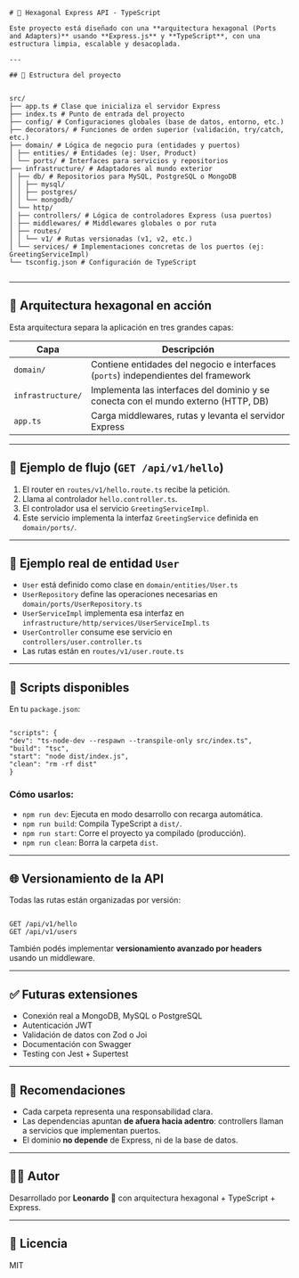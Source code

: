 ```
# 🚀 Hexagonal Express API - TypeScript

Este proyecto está diseñado con una **arquitectura hexagonal (Ports and Adapters)** usando **Express.js** y **TypeScript**, con una estructura limpia, escalable y desacoplada.

---

## 📁 Estructura del proyecto


src/
├── app.ts # Clase que inicializa el servidor Express
├── index.ts # Punto de entrada del proyecto
├── config/ # Configuraciones globales (base de datos, entorno, etc.)
├── decorators/ # Funciones de orden superior (validación, try/catch, etc.)
├── domain/ # Lógica de negocio pura (entidades y puertos)
│ ├── entities/ # Entidades (ej: User, Product)
│ └── ports/ # Interfaces para servicios y repositorios
├── infrastructure/ # Adaptadores al mundo exterior
│ ├── db/ # Repositorios para MySQL, PostgreSQL o MongoDB
│ │ ├── mysql/
│ │ ├── postgres/
│ │ └── mongodb/
│ └── http/
│ ├── controllers/ # Lógica de controladores Express (usa puertos)
│ ├── middlewares/ # Middlewares globales o por ruta
│ ├── routes/
│ │ └── v1/ # Rutas versionadas (v1, v2, etc.)
│ └── services/ # Implementaciones concretas de los puertos (ej: GreetingServiceImpl)
└── tsconfig.json # Configuración de TypeScript


```

---

## 🧱 Arquitectura hexagonal en acción

Esta arquitectura separa la aplicación en tres grandes capas:

| Capa              | Descripción                                                                        |
| ----------------- | ---------------------------------------------------------------------------------- |
| `domain/`         | Contiene entidades del negocio e interfaces (`ports`) independientes del framework |
| `infrastructure/` | Implementa las interfaces del dominio y se conecta con el mundo externo (HTTP, DB) |
| `app.ts`          | Carga middlewares, rutas y levanta el servidor Express                             |

---

## 🧪 Ejemplo de flujo (`GET /api/v1/hello`)

1. El router en `routes/v1/hello.route.ts` recibe la petición.
2. Llama al controlador `hello.controller.ts`.
3. El controlador usa el servicio `GreetingServiceImpl`.
4. Este servicio implementa la interfaz `GreetingService` definida en `domain/ports/`.

---

## 🧪 Ejemplo real de entidad `User`

-   `User` está definido como clase en `domain/entities/User.ts`
-   `UserRepository` define las operaciones necesarias en `domain/ports/UserRepository.ts`
-   `UserServiceImpl` implementa esa interfaz en `infrastructure/http/services/UserServiceImpl.ts`
-   `UserController` consume ese servicio en `controllers/user.controller.ts`
-   Las rutas están en `routes/v1/user.route.ts`

---

## 🚀 Scripts disponibles

En tu `package.json`:

```

"scripts": {
"dev": "ts-node-dev --respawn --transpile-only src/index.ts",
"build": "tsc",
"start": "node dist/index.js",
"clean": "rm -rf dist"
}

```

### Cómo usarlos:

-   `npm run dev`: Ejecuta en modo desarrollo con recarga automática.
-   `npm run build`: Compila TypeScript a `dist/`.
-   `npm run start`: Corre el proyecto ya compilado (producción).
-   `npm run clean`: Borra la carpeta `dist`.

---

## 🌐 Versionamiento de la API

Todas las rutas están organizadas por versión:

```

GET /api/v1/hello
GET /api/v1/users

```

También podés implementar **versionamiento avanzado por headers** usando un middleware.

---

## ✅ Futuras extensiones

-   Conexión real a MongoDB, MySQL o PostgreSQL
-   Autenticación JWT
-   Validación de datos con Zod o Joi
-   Documentación con Swagger
-   Testing con Jest + Supertest

---

## 🧠 Recomendaciones

-   Cada carpeta representa una responsabilidad clara.
-   Las dependencias apuntan **de afuera hacia adentro**: controllers llaman a servicios que implementan puertos.
-   El dominio **no depende** de Express, ni de la base de datos.

---

## 🧑‍💻 Autor

Desarrollado por **Leonardo** 💜 con arquitectura hexagonal + TypeScript + Express.

---

## 📜 Licencia

MIT
